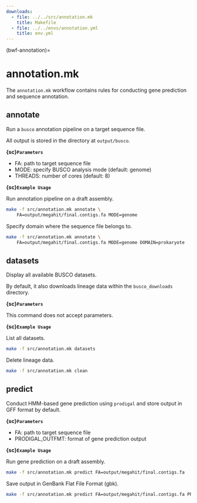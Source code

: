 ```yaml
---
downloads:
  - file: ../../src/annotation.mk
    title: Makefile
  - file: ../../envs/annotation.yml
    title: env.yml
---
```


(bwf-annotation)=
# annotation.mk

The `annotation.mk` workflow contains rules for conducting gene prediction and sequence annotation.

## annotate

Run a `busco` annotation pipeline on a target sequence file.

All output is stored in the directory at `output/busco`.

**{sc}`Parameters`**

- FA: path to target sequence file
- MODE: specify BUSCO analysis mode (default: genome)
- THREADS: number of cores (default: 8)

**{sc}`Example Usage`**

Run annotation pipeline on a draft assembly.
```bash
make -f src/annotation.mk annotate \
    FA=output/megahit/final.contigs.fa MODE=genome
```

Specify domain where the sequence file belongs to.
```bash
make -f src/annotation.mk annotate \
    FA=output/megahit/final.contigs.fa MODE=genome DOMAIN=prokaryote
```

## datasets

Display all available BUSCO datasets.

By default, it also downloads lineage data within the `busco_downloads` directory.

**{sc}`Parameters`**

This command does not accept parameters.

**{sc}`Example Usage`**

List all datasets.
```bash
make -f src/annotation.mk datasets
```

Delete lineage data.
```bash
make -f src/annotation.mk clean
```

## predict

Conduct HMM-based gene prediction using `prodigal` and store output in GFF format by default.

**{sc}`Parameters`**

- FA: path to target sequence file
- PRODIGAL_OUTFMT: format of gene prediction output

**{sc}`Example Usage`**

Run gene prediction on a draft assembly.
```bash
make -f src/annotation.mk predict FA=output/megahit/final.contigs.fa
```

Save output in GenBank Flat File Format (gbk).
```bash
make -f src/annotation.mk predict FA=output/megahit/final.contigs.fa PRODIGAL_OUTFMT=gbk
```
